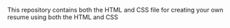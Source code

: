 This repository contains both the HTML and CSS file for creating your own resume using both the HTML and CSS
